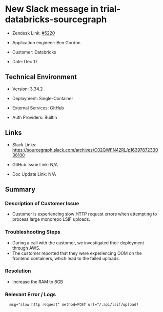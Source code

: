 

# New Slack message in trial-databricks-sourcegraph <!-- Ticket Title  Hint: include keywords to make it searchable -->



- Zendesk Link: [#5220](https://sourcegraph.zendesk.com/agent/tickets/5220)

- Application engineer: Ben Gordon

- Customer: Databricks <!-- Redact if this contains personally identifying information -->

- Date: Dec 17


<!-- Data populated from integration, speak to Ben Gordon or Michael Bali if not working -->

<!-- During Internal team trial, fill missing data manually (we are waiting for all data to sync) -->



## Technical Environment

- Version: ​3.34.2

- Deployment: Single-Container

- External Services: GitHub

- Auth Providers: Builtin





## Links
<!-- Data for application engineer manual entry -->
- Slack Links: https://sourcegraph.slack.com/archives/C02QWFN42RL/p1639787233036100

- GitHub Issue Link: N/A

- Doc Update Link: N/A



## Summary

### Description of Customer Issue

- Customer is experiencing slow HTTP request errors when attempting to process large monorepo LSIF uploads.

### Troubleshooting Steps

- During a call with the customer, we investigated their deployment through AWS.  
- The customer reported that they were experiencing OOM on the frontend containers, which lead to the failed uploads.

### Resolution

- Increase the RAM to 8GB

### Relevant Error / Logs

<!-- Please redact keys, tokens, and personal identifying information -->

```
  msg="slow http request" method=POST url="/.api/lsif/upload?
```

<!-- Once complete, upload a copy to https://github.com/sourcegraph/support-tools-internal/tree/main/resolved-tickets as a .md file -->
<!-- Name the file 5220.md -->
